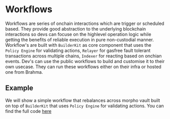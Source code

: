 # Workflows
Workflows are series of onchain interactions which are trigger or scheduled based. They provide good abstraction to the underlying blockchain interactions so devs can focuse on the highlevel operation logic while getting the benefits of reliable execution in pure non-custodial manner. Workflow's are built with `BuilderKit` as core component that uses the `Policy Engine` for validating actions, `Relayer` for gasfree fault tolerant transactions across multiple chains, `Indexer` for reacting based on onchian events. Dev's can use the public workflows to build and customise it to their own usecase. They can run these workflows either on their infra or hosted one from Brahma. 

## Example 
We will show a simple workflow that rebalances across morpho vault built on top of `BuilderKit` that uses `Policy Engine` for validating actions. You can find the full code [here](https://github.com/Brahma-fi/brahma-builder)